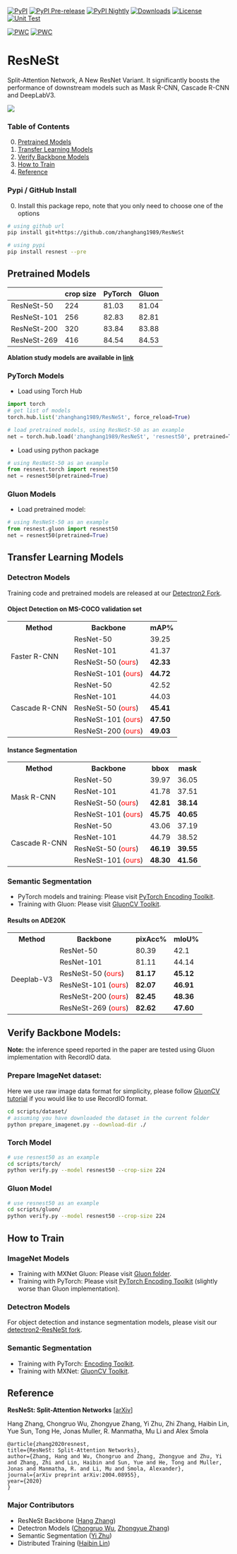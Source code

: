 [![PyPI](https://img.shields.io/pypi/v/resnest.svg)](https://pypi.python.org/pypi/resnest)
[![PyPI Pre-release](https://img.shields.io/badge/pypi--prerelease-v0.0.4-ff69b4.svg)](https://pypi.org/project/resnest/#history)
[![PyPI Nightly](https://github.com/zhanghang1989/ResNeSt/workflows/Pypi%20Nightly/badge.svg)](https://github.com/zhanghang1989/ResNeSt/actions)
[![Downloads](http://pepy.tech/badge/resnest)](http://pepy.tech/project/resnest)
[![License](https://img.shields.io/badge/License-Apache%202.0-blue.svg)](https://opensource.org/licenses/Apache-2.0)
[![Unit Test](https://github.com/zhanghang1989/ResNeSt/workflows/Unit%20Test/badge.svg)](https://github.com/zhanghang1989/ResNeSt/actions)

[![PWC](https://img.shields.io/endpoint.svg?url=https://paperswithcode.com/badge/resnest-split-attention-networks/semantic-segmentation-on-ade20k)](https://paperswithcode.com/sota/semantic-segmentation-on-ade20k?p=resnest-split-attention-networks)
[![PWC](https://img.shields.io/endpoint.svg?url=https://paperswithcode.com/badge/resnest-split-attention-networks/semantic-segmentation-on-pascal-context)](https://paperswithcode.com/sota/semantic-segmentation-on-pascal-context?p=resnest-split-attention-networks)

# ResNeSt
Split-Attention Network, A New ResNet Variant. It significantly boosts the performance of downstream models such as Mask R-CNN, Cascade R-CNN and DeepLabV3.

![](./miscs/abstract.jpg)

### Table of Contents
0. [Pretrained Models](#pretrained-models)
0. [Transfer Learning Models](#transfer-learning-models)
0. [Verify Backbone Models](#verify-backbone-models)
0. [How to Train](#how-to-train)
0. [Reference](#reference)


### Pypi / GitHub Install

0. Install this package repo, note that you only need to choose one of the options

```bash
# using github url
pip install git+https://github.com/zhanghang1989/ResNeSt

# using pypi
pip install resnest --pre
```

## Pretrained Models

|             | crop size | PyTorch | Gluon |
|-------------|-----------|---------|-------|
| ResNeSt-50  | 224       | 81.03   | 81.04 |
| ResNeSt-101 | 256       | 82.83   | 82.81 |
| ResNeSt-200 | 320       | 83.84   | 83.88 |
| ResNeSt-269 | 416       | 84.54   | 84.53 |

**Ablation study models are available in [link](./ablation.md)**

### PyTorch Models

- Load using Torch Hub

```python
import torch
# get list of models
torch.hub.list('zhanghang1989/ResNeSt', force_reload=True)

# load pretrained models, using ResNeSt-50 as an example
net = torch.hub.load('zhanghang1989/ResNeSt', 'resnest50', pretrained=True)
```


- Load using python package

```python
# using ResNeSt-50 as an example
from resnest.torch import resnest50
net = resnest50(pretrained=True)
```


### Gluon Models

- Load pretrained model:

```python
# using ResNeSt-50 as an example
from resnest.gluon import resnest50
net = resnest50(pretrained=True)
```

## Transfer Learning Models

### Detectron Models

Training code and pretrained models are released at our [Detectron2 Fork](https://github.com/zhanghang1989/detectron2-ResNeSt).

#### Object Detection on MS-COCO validation set


<table class="tg">
  <tr>
    <th class="tg-0pky">Method</th>
    <th class="tg-0pky">Backbone</th>
    <th class="tg-0pky">mAP%</th>
  </tr>
  <tr>
    <td rowspan="4" class="tg-0pky">Faster R-CNN</td>
    <td class="tg-0pky">ResNet-50</td>
    <td class="tg-0pky">39.25</td>
  </tr>
  <tr>
    <td class="tg-0lax">ResNet-101</td>
    <td class="tg-0lax">41.37</td>
  </tr>
  <tr>
    <td class="tg-0lax">ResNeSt-50 (<span style="color:red">ours</span>)</td>
    <td class="tg-0lax"><b>42.33</b></td>
  </tr>
  <tr>
    <td class="tg-0lax">ResNeSt-101 (<span style="color:red">ours</span>)</td>
    <td class="tg-0lax"><b>44.72</b></td>
  </tr>
  <tr>
    <td rowspan="5" class="tg-0lax">Cascade R-CNN</td>
    <td class="tg-0lax">ResNet-50</td>
    <td class="tg-0lax">42.52</td>
  </tr>
  <tr>
    <td class="tg-0lax">ResNet-101</td>
    <td class="tg-0lax">44.03</td>
  </tr>
  <tr>
    <td class="tg-0lax">ResNeSt-50 (<span style="color:red">ours</span>)</td>
    <td class="tg-0lax"><b>45.41</b></td>
  </tr>
  <tr>
    <td class="tg-0lax">ResNeSt-101 (<span style="color:red">ours</span>)</td>
    <td class="tg-0lax"><b>47.50</b></td>
  </tr>
  <tr>
    <td class="tg-0lax">ResNeSt-200 (<span style="color:red">ours</span>)</td>
    <td class="tg-0lax"><b>49.03</b></td>
  </tr>
</table>

#### Instance Segmentation


<table class="tg">
  <tr>
    <th class="tg-0pky">Method</th>
    <th class="tg-0pky">Backbone</th>
    <th class="tg-0pky">bbox</th>
    <th class="tg-0lax">mask</th>
  </tr>
  <tr>
    <td rowspan="4" class="tg-0pky">Mask R-CNN</td>
    <td class="tg-0pky">ResNet-50</td>
    <td class="tg-0pky">39.97</td>
    <td class="tg-0lax">36.05</td>
  </tr>
  <tr>
    <td class="tg-0lax">ResNet-101</td>
    <td class="tg-0lax">41.78</td>
    <td class="tg-0lax">37.51</td>
  </tr>
  <tr>
    <td class="tg-0lax">ResNeSt-50 (<span style="color:red">ours</span>)</td>
    <td class="tg-0lax"><b>42.81</b></td>
    <td class="tg-0lax"><b>38.14</td>
  </tr>
  <tr>
    <td class="tg-0lax">ResNeSt-101 (<span style="color:red">ours</span>)</td>
    <td class="tg-0lax"><b>45.75</b></td>
    <td class="tg-0lax"><b>40.65</b></td>
  </tr>
  <tr>
    <td rowspan="4" class="tg-0lax">Cascade R-CNN</td>
    <td class="tg-0lax">ResNet-50</td>
    <td class="tg-0lax">43.06</td>
    <td class="tg-0lax">37.19</td>
  </tr>
  <tr>
    <td class="tg-0lax">ResNet-101</td>
    <td class="tg-0lax">44.79</td>
    <td class="tg-0lax">38.52</td>
  </tr>
  <tr>
    <td class="tg-0lax">ResNeSt-50 (<span style="color:red">ours</span>)</td>
    <td class="tg-0lax"><b>46.19</b></td>
    <td class="tg-0lax"><b>39.55</b></td>
  </tr>
  <tr>
    <td class="tg-0lax">ResNeSt-101 (<span style="color:red">ours</span>)</td>
    <td class="tg-0lax"><b>48.30</b></td>
    <td class="tg-0lax"><b>41.56</b></td>
  </tr>
</table>

### Semantic Segmentation

- PyTorch models and training: Please visit [PyTorch Encoding Toolkit](https://hangzhang.org/PyTorch-Encoding/model_zoo/segmentation.html).
- Training with Gluon: Please visit [GluonCV Toolkit](https://gluon-cv.mxnet.io/model_zoo/segmentation.html#ade20k-dataset).

#### Results on ADE20K

<table class="tg">
  <tr>
    <th class="tg-cly1">Method</th>
    <th class="tg-cly1">Backbone</th>
    <th class="tg-cly1">pixAcc%</th>
    <th class="tg-cly1">mIoU%</th>
  </tr>
  <tr>
    <td rowspan="6" class="tg-cly1">Deeplab-V3<br></td>
    <td class="tg-cly1">ResNet-50</td>
    <td class="tg-cly1">80.39</td>
    <td class="tg-cly1">42.1</td>
  </tr>
  <tr>
    <td class="tg-cly1">ResNet-101</td>
    <td class="tg-cly1">81.11</b></td>
    <td class="tg-cly1">44.14</b></td>
  </tr>
  <tr>
    <td class="tg-cly1">ResNeSt-50 (<span style="color:red">ours</span>)</td>
    <td class="tg-cly1"><b>81.17</b></td>
    <td class="tg-cly1"><b>45.12</b></td>
  </tr>
  <tr>
    <td class="tg-0lax">ResNeSt-101 (<span style="color:red">ours</span>)</td>
    <td class="tg-0lax"><b>82.07</td>
    <td class="tg-0lax"><b>46.91</b></td>
  </tr>
  <tr>
    <td class="tg-0lax">ResNeSt-200 (<span style="color:red">ours</span>)</td>
    <td class="tg-0lax"><b>82.45</td>
    <td class="tg-0lax"><b>48.36</b></td>
  </tr>
  <tr>
    <td class="tg-0lax">ResNeSt-269 (<span style="color:red">ours</span>)</td>
    <td class="tg-0lax"><b>82.62</td>
    <td class="tg-0lax"><b>47.60</b></td>
  </tr>
</table>


## Verify Backbone Models:

**Note:** the inference speed reported in the paper are tested using Gluon implementation with RecordIO data.

### Prepare ImageNet dataset:

Here we use raw image data format for simplicity, please follow [GluonCV tutorial](https://gluon-cv.mxnet.io/build/examples_datasets/recordio.html) if you would like to use RecordIO format.

```bash
cd scripts/dataset/
# assuming you have downloaded the dataset in the current folder
python prepare_imagenet.py --download-dir ./
```

### Torch Model

```bash
# use resnest50 as an example
cd scripts/torch/
python verify.py --model resnest50 --crop-size 224
```

### Gluon Model

```bash
# use resnest50 as an example
cd scripts/gluon/
python verify.py --model resnest50 --crop-size 224
```

## How to Train

### ImageNet Models

- Training with MXNet Gluon: Please visit [Gluon folder](./scripts/gluon/).
- Training with PyTorch: Please visit [PyTorch Encoding Toolkit](https://hangzhang.org/PyTorch-Encoding/model_zoo/imagenet.html) (slightly worse than Gluon implementation).

### Detectron Models

For object detection and instance segmentation models, please visit our [detectron2-ResNeSt fork](https://github.com/zhanghang1989/detectron2-ResNeSt).

### Semantic Segmentation
 
- Training with PyTorch: [Encoding Toolkit](https://hangzhang.org/PyTorch-Encoding/model_zoo/segmentation.html).
- Training with MXNet: [GluonCV Toolkit](https://gluon-cv.mxnet.io/model_zoo/segmentation.html#ade20k-dataset).

## Reference

**ResNeSt: Split-Attention Networks** [[arXiv](https://arxiv.org/pdf/2004.08955.pdf)]

Hang Zhang, Chongruo Wu, Zhongyue Zhang, Yi Zhu, Zhi Zhang, Haibin Lin, Yue Sun, Tong He, Jonas Muller, R. Manmatha, Mu Li and Alex Smola

```
@article{zhang2020resnest,
title={ResNeSt: Split-Attention Networks},
author={Zhang, Hang and Wu, Chongruo and Zhang, Zhongyue and Zhu, Yi and Zhang, Zhi and Lin, Haibin and Sun, Yue and He, Tong and Muller, Jonas and Manmatha, R. and Li, Mu and Smola, Alexander},
journal={arXiv preprint arXiv:2004.08955},
year={2020}
}
```

### Major Contributors

- ResNeSt Backbone ([Hang Zhang](https://hangzhang.org/))
- Detectron Models ([Chongruo Wu](https://github.com/chongruo), [Zhongyue Zhang](http://zhongyuezhang.com/))
- Semantic Segmentation ([Yi Zhu](https://sites.google.com/view/yizhu/home))
- Distributed Training ([Haibin Lin](https://sites.google.com/view/haibinlin/))
